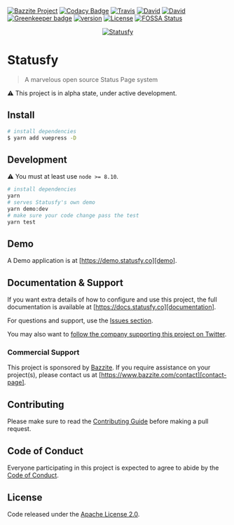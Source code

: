 [![Bazzite Project](https://img.shields.io/badge/Bazzite-project-blue.svg)](https://statusfy.co)
[![Codacy Badge](https://api.codacy.com/project/badge/Grade/afb1b57affaa4f5d8fcaac5c0beee5c0)](https://www.codacy.com/app/bazzite/statusfy?utm_source=github.com&amp;utm_medium=referral&amp;utm_content=bazzite/statusfy&amp;utm_campaign=Badge_Grade)
[![Travis](https://img.shields.io/travis/bazzite/statusfy.svg)](https://travis-ci.org/bazzite/statusfy)
[![David](https://img.shields.io/david/bazzite/statusfy.svg)](https://david-dm.org/bazzite/statusfy)
[![David](https://img.shields.io/david/dev/bazzite/statusfy.svg)](https://david-dm.org/bazzite/statusfy?type=dev)
[![Greenkeeper badge](https://badges.greenkeeper.io/bazzite/statusfy.svg)](https://greenkeeper.io/)
[![version](https://img.shields.io/npm/v/statusfy.svg)](https://www.npmjs.com/package/statusfy)
[![License](https://img.shields.io/github/license/bazzite/statusfy.svg)][license-page]
[![FOSSA Status](https://app.fossa.io/api/projects/git%2Bgithub.com%2Fbazzite%2Fstatusfy.svg?type=shield)](https://app.fossa.io/projects/git%2Bgithub.com%2Fbazzite%2Fstatusfy?ref=badge_shield)

<p align="center">
  <a href="https://statusfy.co?utm_source=github&utm_medium=readme&utm_campaign=statusfy" target="_blank">
    <img src="https://raw.githubusercontent.com/bazzite/statusfy/develop/packages/docs/src/.vuepress/public/assets/img/statusfy-home-en.png" alt="Statusfy" />
  </a>
</p>

# Statusfy

> A marvelous open source Status Page system

:warning: This project is in alpha state, under active development.

## Install

``` bash
# install dependencies
$ yarn add vuepress -D
```

## Development

:warning: You must at least use `node >= 8.10`.

``` bash
# install dependencies
yarn
# serves Statusfy's own demo
yarn demo:dev 
# make sure your code change pass the test
yarn test
```

## Demo

A Demo application is at [https://demo.statusfy.co][demo].

## Documentation & Support

If you want extra details of how to configure and use this project, the full documentation is available at [https://docs.statusfy.co][documentation].

For questions and support, use the [Issues section][issues].

You may also want to [follow the company supporting this project on Twitter][twitter].

### Commercial Support

This project is sponsored by [Bazzite][bazzite-website]. If you require assistance on your project(s), please contact us at [https://www.bazzite.com/contact][contact-page].

## Contributing

Please make sure to read the [Contributing Guide][contributing] before making a pull request.

## Code of Conduct

Everyone participating in this project is expected to agree to abide by the [Code of Conduct][code-of-conduct].

## License

Code released under the [Apache License 2.0][license-page].

[demo]: https://demo.statusfy.co?utm_source=github&utm_medium=readme&utm_campaign=statusfy
[documentation]: https://docs.statusfy.co?utm_source=github&utm_medium=readme&utm_campaign=statusfy
[contributing]: https://github.com/bazzite/statusfy/blob/develop/CONTRIBUTING.md
[code-of-conduct]: https://www.bazzite.com/open-source/code-of-conduct?utm_source=github&utm_medium=readme&utm_campaign=statusfy
[issues]: https://github.com/bazzite/statusfy/issues
[twitter]: https://twitter.com/BazziteTech
[bazzite-website]: https://www.bazzite.com?utm_source=github&utm_medium=readme&utm_campaign=statusfy
[contact-page]: https://www.bazzite.com/contact?utm_source=github&utm_medium=readme&utm_campaign=statusfy
[license-page]: https://github.com/bazzite/statusfy/blob/develop/LICENSE
